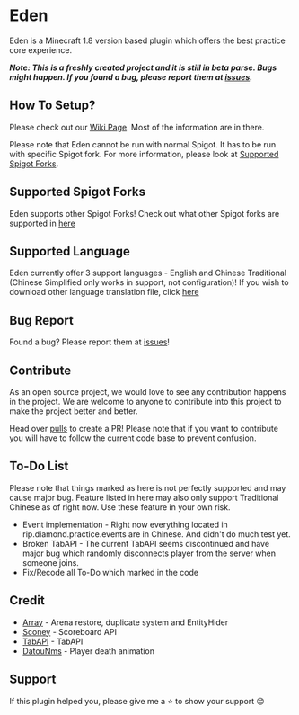 # Eden
Eden is a Minecraft 1.8 version based plugin which offers the best practice core experience.

_**Note: This is a freshly created project and it is still in beta parse. Bugs might happen. If you found a bug, please report them at [issues](https://github.com/RealGoodestEnglish/Eden/issues).**_

## How To Setup?
Please check out our [Wiki Page](https://github.com/RealGoodestEnglish/Eden/wiki). Most of the information are in there.

Please note that Eden cannot be run with normal Spigot. It has to be run with specific Spigot fork. For more information, please look at [Supported Spigot Forks](https://github.com/RealGoodestEnglish/Eden/wiki/Getting-Started#supported-spigot-forks).

## Supported Spigot Forks
Eden supports other Spigot Forks! Check out what other Spigot forks are supported in [here](https://github.com/RealGoodestEnglish/Eden/wiki/Getting-Started#supported-spigot-forks)

## Supported Language
Eden currently offer 3 support languages - English and Chinese Traditional (Chinese Simplified only works in support, not configuration)! If you wish to download other language translation file, click [here](https://github.com/RealGoodestEnglish/Eden/wiki/Configurations)

## Bug Report
Found a bug? Please report them at [issues](https://github.com/RealGoodestEnglish/Eden/issues)!

## Contribute
As an open source project, we would love to see any contribution happens in the project. We are welcome to anyone to contribute into this project to make the project better and better. 

Head over [pulls](https://github.com/RealGoodestEnglish/Eden/pulls) to create a PR! Please note that if you want to contribute you will have to follow the current code base to prevent confusion.

## To-Do List
Please note that things marked as here is not perfectly supported and may cause major bug. Feature listed in here may also only support Traditional Chinese as of right now. Use these feature in your own risk.
* Event implementation - Right now everything located in rip.diamond.practice.events are in Chinese. And didn't do much test yet.
* Broken TabAPI - The current TabAPI seems discontinued and have major bug which randomly disconnects player from the server when someone joins.
* Fix/Recode all To-Do which marked in the code

## Credit
* [Array](https://github.com/RefineDevelopment/Array) - Arena restore, duplicate system and EntityHider
* [Sconey](https://github.com/Saturn-Operations/Sconey) - Scoreboard API
* [TabAPI](https://github.com/NoSequel/TabAPI) - TabAPI
* [DatouNms](https://github.com/lulu2002/DatouNms) - Player death animation

## Support
If this plugin helped you, please give me a ⭐ to show your support 😊